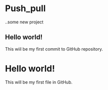 # Push_pull

..some new project

## Hello world!

This wiil be my first commit to GitHub repository.

# Hello world!

This will be my first file in GitHub.
